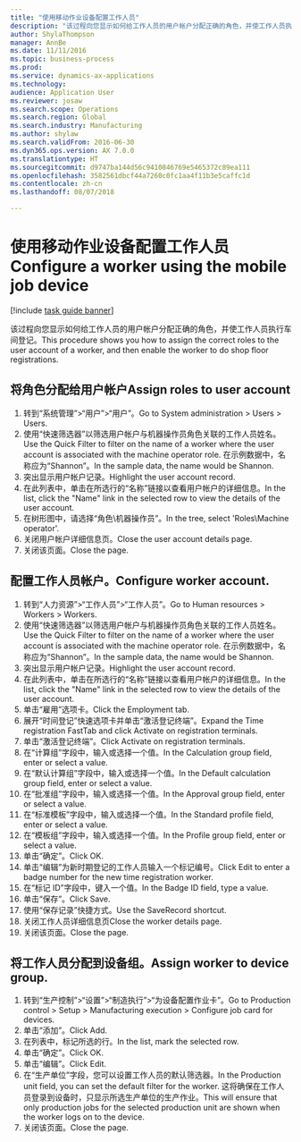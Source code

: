 ```yaml
--- 
title: "使用移动作业设备配置工作人员"
description: "该过程向您显示如何给工作人员的用户帐户分配正确的角色，并使工作人员执行车间登记。"
author: ShylaThompson
manager: AnnBe
ms.date: 11/11/2016
ms.topic: business-process
ms.prod: 
ms.service: dynamics-ax-applications
ms.technology: 
audience: Application User
ms.reviewer: josaw
ms.search.scope: Operations
ms.search.region: Global
ms.search.industry: Manufacturing
ms.author: shylaw
ms.search.validFrom: 2016-06-30
ms.dyn365.ops.version: AX 7.0.0
ms.translationtype: HT
ms.sourcegitcommit: d9747ba144d56c9410846769e5465372c89ea111
ms.openlocfilehash: 3582561dbcf44a7260c0fc1aa4f11b3e5caffc1d
ms.contentlocale: zh-cn
ms.lasthandoff: 08/07/2018

---
```

# <a name="configure-a-worker-using-the-mobile-job-device"></a><span data-ttu-id="167c9-103">使用移动作业设备配置工作人员</span><span class="sxs-lookup"><span data-stu-id="167c9-103">Configure a worker using the mobile job device</span></span>

[!include [task guide banner](../../includes/task-guide-banner.md)]

<span data-ttu-id="167c9-104">该过程向您显示如何给工作人员的用户帐户分配正确的角色，并使工作人员执行车间登记。</span><span class="sxs-lookup"><span data-stu-id="167c9-104">This procedure shows you how to assign the correct roles to the user account of a worker, and then enable the worker to do shop floor registrations.</span></span>


## <a name="assign-roles-to-user-account"></a><span data-ttu-id="167c9-105">将角色分配给用户帐户</span><span class="sxs-lookup"><span data-stu-id="167c9-105">Assign roles to user account</span></span>
1. <span data-ttu-id="167c9-106">转到“系统管理”>“用户”>“用户”。</span><span class="sxs-lookup"><span data-stu-id="167c9-106">Go to System administration > Users > Users.</span></span>
2. <span data-ttu-id="167c9-107">使用“快速筛选器”以筛选用户帐户与机器操作员角色关联的工作人员姓名。</span><span class="sxs-lookup"><span data-stu-id="167c9-107">Use the Quick Filter to filter on the name of a worker where the user account is associated with the machine operator role.</span></span> <span data-ttu-id="167c9-108">在示例数据中，名称应为“Shannon”。</span><span class="sxs-lookup"><span data-stu-id="167c9-108">In the sample data, the name would be Shannon.</span></span>
3. <span data-ttu-id="167c9-109">突出显示用户帐户记录。</span><span class="sxs-lookup"><span data-stu-id="167c9-109">Highlight the user account record.</span></span>
4. <span data-ttu-id="167c9-110">在此列表中，单击在所选行的“名称”链接以查看用户帐户的详细信息。</span><span class="sxs-lookup"><span data-stu-id="167c9-110">In the list, click the "Name" link in the selected row to view the details of the user account.</span></span>
5. <span data-ttu-id="167c9-111">在树形图中，请选择“角色\机器操作员”。</span><span class="sxs-lookup"><span data-stu-id="167c9-111">In the tree, select 'Roles\Machine operator'.</span></span>
6. <span data-ttu-id="167c9-112">关闭用户帐户详细信息页。</span><span class="sxs-lookup"><span data-stu-id="167c9-112">Close the user account details page.</span></span>
7. <span data-ttu-id="167c9-113">关闭该页面。</span><span class="sxs-lookup"><span data-stu-id="167c9-113">Close the page.</span></span>

## <a name="configure-worker-account"></a><span data-ttu-id="167c9-114">配置工作人员帐户。</span><span class="sxs-lookup"><span data-stu-id="167c9-114">Configure worker account.</span></span>
1. <span data-ttu-id="167c9-115">转到“人力资源”>“工作人员”>“工作人员”。</span><span class="sxs-lookup"><span data-stu-id="167c9-115">Go to Human resources > Workers > Workers.</span></span>
2. <span data-ttu-id="167c9-116">使用“快速筛选器”以筛选用户帐户与机器操作员角色关联的工作人员姓名。</span><span class="sxs-lookup"><span data-stu-id="167c9-116">Use the Quick Filter to filter on the name of a worker where the user account is associated with the machine operator role.</span></span> <span data-ttu-id="167c9-117">在示例数据中，名称应为“Shannon”。</span><span class="sxs-lookup"><span data-stu-id="167c9-117">In the sample data, the name would be Shannon.</span></span>
3. <span data-ttu-id="167c9-118">突出显示用户帐户记录。</span><span class="sxs-lookup"><span data-stu-id="167c9-118">Highlight the user account record.</span></span>
4. <span data-ttu-id="167c9-119">在此列表中，单击在所选行的“名称”链接以查看用户帐户的详细信息。</span><span class="sxs-lookup"><span data-stu-id="167c9-119">In the list, click the "Name" link in the selected row to view the details of the user account.</span></span>
5. <span data-ttu-id="167c9-120">单击“雇用”选项卡。</span><span class="sxs-lookup"><span data-stu-id="167c9-120">Click the Employment tab.</span></span>
6. <span data-ttu-id="167c9-121">展开“时间登记”快速选项卡并单击“激活登记终端”。</span><span class="sxs-lookup"><span data-stu-id="167c9-121">Expand the Time registration FastTab and click Activate on registration terminals.</span></span>
7. <span data-ttu-id="167c9-122">单击“激活登记终端”。</span><span class="sxs-lookup"><span data-stu-id="167c9-122">Click Activate on registration terminals.</span></span>
8. <span data-ttu-id="167c9-123">在“计算组”字段中，输入或选择一个值。</span><span class="sxs-lookup"><span data-stu-id="167c9-123">In the Calculation group field, enter or select a value.</span></span>
9. <span data-ttu-id="167c9-124">在“默认计算组”字段中，输入或选择一个值。</span><span class="sxs-lookup"><span data-stu-id="167c9-124">In the Default calculation group field, enter or select a value.</span></span>
10. <span data-ttu-id="167c9-125">在“批准组”字段中，输入或选择一个值。</span><span class="sxs-lookup"><span data-stu-id="167c9-125">In the Approval group field, enter or select a value.</span></span>
11. <span data-ttu-id="167c9-126">在“标准模板”字段中，输入或选择一个值。</span><span class="sxs-lookup"><span data-stu-id="167c9-126">In the Standard profile field, enter or select a value.</span></span>
12. <span data-ttu-id="167c9-127">在“模板组”字段中，输入或选择一个值。</span><span class="sxs-lookup"><span data-stu-id="167c9-127">In the Profile group field, enter or select a value.</span></span>
13. <span data-ttu-id="167c9-128">单击“确定”。</span><span class="sxs-lookup"><span data-stu-id="167c9-128">Click OK.</span></span>
14. <span data-ttu-id="167c9-129">单击“编辑”为新时期登记的工作人员输入一个标记编号。</span><span class="sxs-lookup"><span data-stu-id="167c9-129">Click Edit to enter a badge number for the new time registration worker.</span></span>
15. <span data-ttu-id="167c9-130">在“标记 ID”字段中，键入一个值。</span><span class="sxs-lookup"><span data-stu-id="167c9-130">In the Badge ID field, type a value.</span></span>
16. <span data-ttu-id="167c9-131">单击“保存”。</span><span class="sxs-lookup"><span data-stu-id="167c9-131">Click Save.</span></span>
17. <span data-ttu-id="167c9-132">使用“保存记录”快捷方式。</span><span class="sxs-lookup"><span data-stu-id="167c9-132">Use the SaveRecord shortcut.</span></span>
18. <span data-ttu-id="167c9-133">关闭工作人员详细信息页</span><span class="sxs-lookup"><span data-stu-id="167c9-133">Close the worker details page.</span></span>
19. <span data-ttu-id="167c9-134">关闭该页面。</span><span class="sxs-lookup"><span data-stu-id="167c9-134">Close the page.</span></span>

## <a name="assign-worker-to-device-group"></a><span data-ttu-id="167c9-135">将工作人员分配到设备组。</span><span class="sxs-lookup"><span data-stu-id="167c9-135">Assign worker to device group.</span></span>
1. <span data-ttu-id="167c9-136">转到“生产控制”>“设置”>“制造执行”>“为设备配置作业卡”。</span><span class="sxs-lookup"><span data-stu-id="167c9-136">Go to Production control > Setup > Manufacturing execution > Configure job card for devices.</span></span>
2. <span data-ttu-id="167c9-137">单击“添加”。</span><span class="sxs-lookup"><span data-stu-id="167c9-137">Click Add.</span></span>
3. <span data-ttu-id="167c9-138">在列表中，标记所选的行。</span><span class="sxs-lookup"><span data-stu-id="167c9-138">In the list, mark the selected row.</span></span>
4. <span data-ttu-id="167c9-139">单击“确定”。</span><span class="sxs-lookup"><span data-stu-id="167c9-139">Click OK.</span></span>
5. <span data-ttu-id="167c9-140">单击“编辑”。</span><span class="sxs-lookup"><span data-stu-id="167c9-140">Click Edit.</span></span>
6. <span data-ttu-id="167c9-141">在“生产单位”字段，您可以设置工作人员的默认筛选器。</span><span class="sxs-lookup"><span data-stu-id="167c9-141">In the Production unit field, you can set the default filter for the worker.</span></span> <span data-ttu-id="167c9-142">这将确保在工作人员登录到设备时，只显示所选生产单位的生产作业。</span><span class="sxs-lookup"><span data-stu-id="167c9-142">This will ensure that only production jobs for the selected production unit are shown when the worker logs on to the device.</span></span>
7. <span data-ttu-id="167c9-143">关闭该页面。</span><span class="sxs-lookup"><span data-stu-id="167c9-143">Close the page.</span></span>

